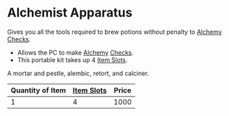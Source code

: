 # Alchemist Apparatus

Gives you all the tools required to brew potions without penalty to [Alchemy](../../../../Magic/Alchemy/Alchemy.md) [Checks](../../../../../Game%20Procedures/Check.md).

- Allows the PC to make [Alchemy](../../../../Magic/Alchemy/Alchemy.md) [Checks](../../../../../Game%20Procedures/Check.md).
- This portable kit takes up 4 [Item Slots](../../../../../Player%20Characters/Derived%20Statistics/Item%20Slots.md).

A mortar and pestle, alembic, retort, and calciner.

| Quantity of Item | [Item Slots](../../../../../Player%20Characters/Derived%20Statistics/Item%20Slots.md) | Price |
| ---------------- | ------------------------------------------------------------------------------------- | ----- |
| 1                | 4                                                                                     | 1000  |
